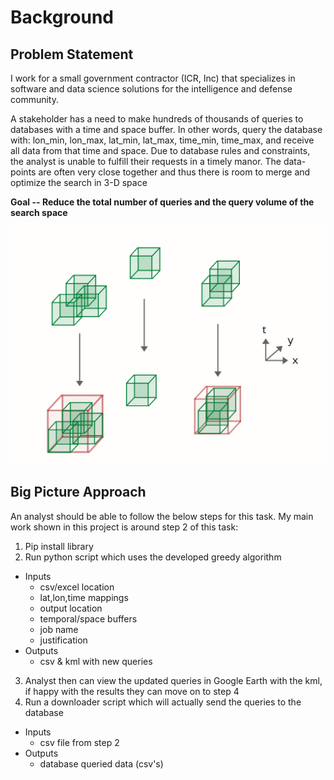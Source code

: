 # Background

## Problem Statement

I work for a small government contractor (ICR, Inc) that specializes in software and data science solutions for the intelligence and defense community.

A stakeholder has a need to make hundreds of thousands of queries to databases with a time and space buffer. In other words, query the database with: lon_min, lon_max, lat_min, lat_max, time_min, time_max, and receive all data from that time and space. Due to database rules and constraints, the analyst is unable to fulfill their requests in a timely manor. The data-points are often very close together and thus there is room to merge and optimize the search in 3-D space

**Goal -- Reduce the total number of queries and the query volume of the search space**

![](../images/problem_statement.png)


## Big Picture Approach

An analyst should be able to follow the below steps for this task. My main work shown in this project is around step 2 of this task:

1. Pip install library
2. Run python script which uses the developed greedy algorithm
- Inputs
   - csv/excel location
   - lat,lon,time mappings
   - output location
   - temporal/space buffers
   - job name
   - justification
- Outputs
   - csv & kml with new queries

3. Analyst then can view the updated queries in Google Earth with the kml, if happy with the results they can move on to step 4
4. Run a downloader script which will actually send the queries to the database
- Inputs
    - csv file from step 2
- Outputs
    - database queried data (csv's)